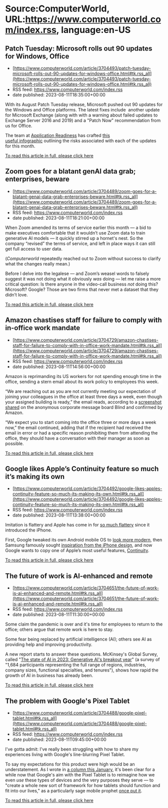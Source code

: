# Source:ComputerWorld, URL:https://www.computerworld.com/index.rss, language:en-US

## Patch Tuesday: Microsoft rolls out 90 updates for Windows, Office
 - [https://www.computerworld.com/article/3704493/patch-tuesday-microsoft-rolls-out-90-updates-for-windows-office.html#tk.rss_all](https://www.computerworld.com/article/3704493/patch-tuesday-microsoft-rolls-out-90-updates-for-windows-office.html#tk.rss_all)
 - RSS feed: https://www.computerworld.com/index.rss
 - date published: 2023-08-11T18:35:00+00:00

<article>
	<section class="page">
<p><span style="font-weight: 400;">With its August Patch Tuesday release, Microsoft pushed out 90 updates for the Windows and Office platforms. The latest fixes include  another update for Microsoft Exchange (along with with a warning about failed updates to Exchange Server 2016 and 2019) and a "Patch Now" recommendation from us for Office. </span></p><p><span style="font-weight: 400;">The team at </span><a href="https://applicationreadiness.com/" rel="noopener nofollow" target="_blank"><span style="font-weight: 400;">Application</span> <span style="font-weight: 400;">Readiness</span></a><span style="font-weight: 400;"> has crafted </span><a href="https://applicationreadiness.com/assurance-security-dashboard-august-2023/" rel="noopener nofollow" target="_blank"><span style="font-weight: 400;">this useful</span> <span style="font-weight: 400;">infographic</span></a><span style="font-weight: 400;"> outlining the risks associated with each of the updates for this month.</span></p><p class="jumpTag"><a href="https://www.computerworld.com/article/3704493/patch-tuesday-microsoft-rolls-out-90-updates-for-windows-office.html#jump">To read this article in full, please click here</a></p></section></article>

## Zoom goes for a blatant genAI data grab; enterprises, beware
 - [https://www.computerworld.com/article/3704489/zoom-goes-for-a-blatant-genai-data-grab-enterprises-beware.html#tk.rss_all](https://www.computerworld.com/article/3704489/zoom-goes-for-a-blatant-genai-data-grab-enterprises-beware.html#tk.rss_all)
 - RSS feed: https://www.computerworld.com/index.rss
 - date published: 2023-08-11T18:21:00+00:00

<article>
	<section class="page">
<p>When Zoom amended its terms of service earlier this month — a bid to make executives comfortable that it wouldn’t use Zoom data to train generative AI models — it quickly stirred up a hornet's nest. So the company “revised” the terms of service, and left in place ways it can still get full access to user data.</p><p>(<em>Computerworld</em> repeatedly reached out to Zoom without success to clarify what the changes really mean.)</p><p>Before I delve into the legalese — and Zoom’s weasel words to falsely suggest it was not doing what it obviously <i>was </i>doing — let me raise a more critical question: Is there anyone in the video-call business <i>not </i>doing this? Microsoft? Google? Those are two firms that never met a dataset that they didn’t love.</p><p class="jumpTag"><a href="https://www.computerworld.com/article/3704489/zoom-goes-for-a-blatant-genai-data-grab-enterprises-beware.html#jump">To read this article in full, please click here</a></p></section></article>

## Amazon chastises staff for failure to comply with in-office work mandate
 - [https://www.computerworld.com/article/3704729/amazon-chastises-staff-for-failure-to-comply-with-in-office-work-mandate.html#tk.rss_all](https://www.computerworld.com/article/3704729/amazon-chastises-staff-for-failure-to-comply-with-in-office-work-mandate.html#tk.rss_all)
 - RSS feed: https://www.computerworld.com/index.rss
 - date published: 2023-08-11T14:56:00+00:00

<article>
	<section class="page">
<p style="background-color: #ffffff; border: none; white-space: pre-wrap;">Amazon is reprimanding its US workers for not spending enough time in the office, sending a stern email about its work policy to employees this week.</p><p>“We are reaching out as you are not currently meeting our expectation of joining your colleagues in the office at least three days a week, even though your assigned building is ready,” the email reads, according to a <a href="https://www.teamblind.com/post/Amazon-RTO-email-KxkQy7JA" rel="nofollow">screenshot shared</a> on the anonymous corporate message board Blind and confirmed by Amazon.</p><p>“We expect you to start coming into the office three or more days a week now,” the email continued, adding that if the recipient had received the email in error or had a specific reason prohibiting them from attending the office, they should have a conversation with their manager as soon as possible.</p><p class="jumpTag"><a href="https://www.computerworld.com/article/3704729/amazon-chastises-staff-for-failure-to-comply-with-in-office-work-mandate.html#jump">To read this article in full, please click here</a></p></section></article>

## Google likes Apple’s Continuity feature so much it’s making its own
 - [https://www.computerworld.com/article/3704492/google-likes-apples-continuity-feature-so-much-its-making-its-own.html#tk.rss_all](https://www.computerworld.com/article/3704492/google-likes-apples-continuity-feature-so-much-its-making-its-own.html#tk.rss_all)
 - RSS feed: https://www.computerworld.com/index.rss
 - date published: 2023-08-11T13:38:00+00:00

<article>
	<section class="page">
<p>Imitation is flattery and Apple has come in for <a href="https://www.computerworld.com/article/2471396/apple-s-steve-jobs---i-m-going-to-destroy-android-.html">so much flattery</a> since it introduced the iPhone.</p><p>First, Google tweaked its own Android mobile OS to <a href="https://www.computerworld.com/article/2471021/apple--iphone--google-and-the--open--android-myth.html">look more modern</a>, then Samsung famously sought <a href="https://www.telegraph.co.uk/technology/apple/9498879/Apple-vs-Samsung-battle-of-the-technology-giants.html" rel="noopener nofollow" target="_blank">inspiration from the iPhone design</a>, and now Google wants to copy one of Apple’s most useful features, <a href="https://www.computerworld.com/article/3677630/apples-deskview-and-continuity-camera-come-to-webex.html">Continuity</a>.</p><p class="jumpTag"><a href="https://www.computerworld.com/article/3704492/google-likes-apples-continuity-feature-so-much-its-making-its-own.html#jump">To read this article in full, please click here</a></p></section></article>

## The future of work is AI-enhanced and remote
 - [https://www.computerworld.com/article/3704651/the-future-of-work-is-ai-enhanced-and-remote.html#tk.rss_all](https://www.computerworld.com/article/3704651/the-future-of-work-is-ai-enhanced-and-remote.html#tk.rss_all)
 - RSS feed: https://www.computerworld.com/index.rss
 - date published: 2023-08-11T11:30:00+00:00

<article>
	<section class="page">
<p>Some claim the pandemic is over and it's time for employees to return to the office; others argue that remote work is here to stay.</p><p>Some fear being replaced by artificial intelligence (AI); others see AI as providing help and improving productivity.</p><p>A new report starts to answer these questions. McKinsey's Global Survey, called "<a href="https://www.mckinsey.com/capabilities/quantumblack/our-insights/the-state-of-ai-in-2023-generative-ais-breakout-year" rel="nofollow">The state of AI in 2023: Generative AI's breakout year</a>" (a survey of "1,684 participants representing the full range of regions, industries, company sizes, functional specialties, and tenures"), shows how rapid the growth of AI in business has already been.</p><p class="jumpTag"><a href="https://www.computerworld.com/article/3704651/the-future-of-work-is-ai-enhanced-and-remote.html#jump">To read this article in full, please click here</a></p></section></article>

## The problem with Google's Pixel Tablet
 - [https://www.computerworld.com/article/3704488/google-pixel-tablet.html#tk.rss_all](https://www.computerworld.com/article/3704488/google-pixel-tablet.html#tk.rss_all)
 - RSS feed: https://www.computerworld.com/index.rss
 - date published: 2023-08-11T09:45:00+00:00

<article>
	<section class="page">
<p>I've gotta admit: I've really been struggling with how to share my experiences living with Google's line-blurring Pixel Tablet.</p><p>To say my expectations for this product were high would be an understatement. As I wrote in <a href="https://www.computerworld.com/article/3684855/google-pixel-2023.html">a column this January</a>, it's been clear for a while now that Google's aim with the Pixel Tablet is to reimagine how we even <em>use</em> these types of devices and the very purposes they serve — to "create a whole new sort of framework for how tablets should function and fit into our lives," as a particularly sage mobile prophet <a href="https://www.computerworld.com/article/3684855/google-pixel-2023.html#:~:text=With%20the%20Pixel%20Tablet%2C%20Google%27s%20aiming%20to%20really%20rethink%20how%20we%20alleged%20humans%20actually%20put%20those%20products%20to%20use%20and%20">once put it</a>.</p><p class="jumpTag"><a href="https://www.computerworld.com/article/3704488/google-pixel-tablet.html#jump">To read this article in full, please click here</a></p></section></article>

